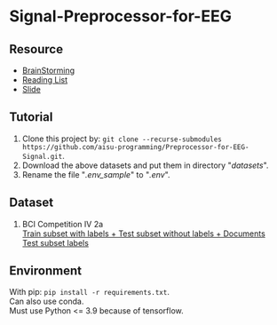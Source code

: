 # Signal-Preprocessor-for-EEG

## Resource
- [BrainStorming](https://hackmd.io/Z5uL78LPQxOmcMfXGpx-yg)
- [Reading List](https://hackmd.io/I66tk7x0QZSzLT109ARyyA)
- [Slide](https://docs.google.com/presentation/d/1a-_5RynrPjn3GtYHO_E8XeGg9G7NTmGgocn0C2NYVrA/edit?usp=sharing)

## Tutorial
1. Clone this project by: `git clone --recurse-submodules https://github.com/aisu-programming/Preprocessor-for-EEG-Signal.git`.
2. Download the above datasets and put them in directory "_datasets_".
3. Rename the file "_.env_sample_" to "_.env_".

## Dataset
1. BCI Competition IV 2a <br>
   [Train subset with labels + Test subset without labels + Documents](https://www.bbci.de/competition/download/competition_iv/BCICIV_2a_gdf.zip) <br>
   [Test subset labels](https://www.bbci.de/competition/iv/results/ds2a/true_labels.zip)

## Environment
With pip: `pip install -r requirements.txt`. <br>
Can also use conda. <br>
Must use Python <= 3.9 because of tensorflow.